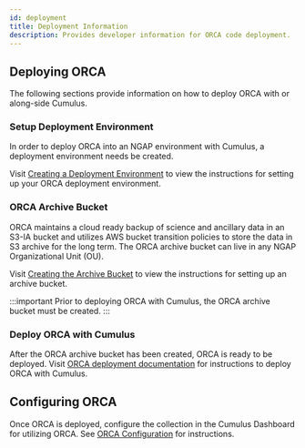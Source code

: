 ```yaml
---
id: deployment
title: Deployment Information
description: Provides developer information for ORCA code deployment.
---
```

## Deploying ORCA
The following sections provide information on how to
deploy ORCA with or along-side Cumulus.
### Setup Deployment Environment
In order to deploy ORCA into an NGAP environment with 
Cumulus, a deployment environment needs be created.

Visit [Creating a Deployment Environment](setting-up-deployment-environment.mdx)
to view the instructions for setting up your ORCA deployment environment.

### ORCA Archive Bucket
ORCA maintains a cloud ready backup of science and 
ancillary data in an S3-IA bucket and utilizes AWS 
bucket transition policies to store the data in S3 
archive for the long term. The ORCA archive bucket can 
live in any NGAP Organizational Unit (OU).

Visit [Creating the Archive Bucket](creating-orca-archive-bucket.md)
to view the instructions for setting up an archive bucket.

:::important
Prior to deploying ORCA with Cumulus, the ORCA archive bucket must be
created.
:::

### Deploy ORCA with Cumulus
After the ORCA archive bucket has been created, ORCA is ready to be
deployed. Visit [ORCA deployment documentation](deployment-with-cumulus.md)
for instructions to deploy ORCA with Cumulus.


## Configuring ORCA
Once ORCA is deployed, configure the collection in the Cumulus Dashboard for utilizing ORCA. See [ORCA Configuration](deployment-with-cumulus.md#collection-configuration) 
for instructions.

